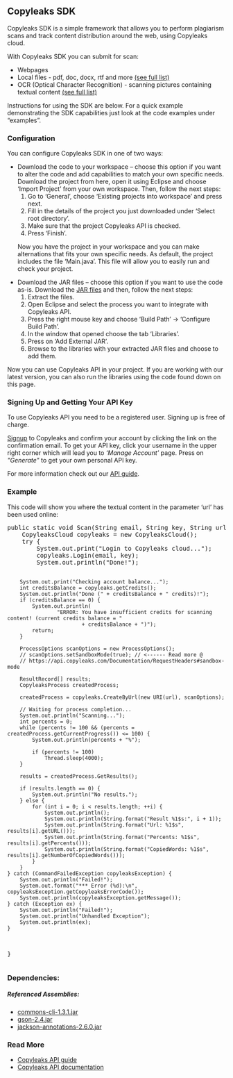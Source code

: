 <h2>Copyleaks SDK</h2>
<p>
Copyleaks SDK is a simple framework that allows you to perform plagiarism scans and track content distribution around the web, using Copyleaks cloud.
</p>
<p>
With Copyleaks SDK you can submit for scan:  
<ul>
<li>Webpages</li>
<li>Local files - pdf, doc, docx, rtf and more <a href="https://api.copyleaks.com/Documentation/TechnicalSpecifications/#non-textual-formats">(see full list)</a></li>
<li>OCR (Optical Character Recognition) - scanning pictures containing textual content <a href="https://api.copyleaks.com/Documentation/TechnicalSpecifications/#ocr-formats">(see full list)</a></li>
</ul>
Instructions for using the SDK are below. For a quick example demonstrating the SDK capabilities just look at the code examples under “examples”.
</p>
</ol>
<h3>Configuration</h3>
<p>You can configure Copyleaks SDK in one of two ways:<p/>
<ul>
<li>Download the code to your workspace – choose this option if you want to alter the code and add capabilities to match your own specific needs. Download the project from here, open it using Eclipse and choose ‘Import Project’ from your own workspace. Then, follow the next steps:
<ol>
<li>Go to ‘General’, choose ‘Existing projects into workspace’ and press next.</li>
<li>Fill in the details of the project you just downloaded under ‘Select root directory’.</li>
<li>Make sure that the project Copyleaks API is checked.</li>
<li>Press ‘Finish’.</li>
</ol>
<p>Now you have the project in your workspace and you can make alternations that fits your own specific needs. As default, the project includes the file ‘Main.java’. This file will allow you to easily run and check your project.</p></li>

<li>Download the JAR files – choose this option if you want to use the code as-is. Download the <a href="https://api.copyleaks.com/downloads/sdk/java/CopyleaksAPI.Java.JARs.v2.0.zip">JAR files</a> and then, follow the next steps:
<ol>
<li>Extract the files.</li>
<li>Open Eclipse and select the process you want to integrate with Copyleaks API.</li>
<li>Press the right mouse key and choose ‘Build Path’ -> ‘Configure Build Path’.</li>
<li>In the window that opened choose the tab ‘Libraries’.</li>
<li>Press on ‘Add External JAR’.</li>
<li>Browse to the libraries with your extracted JAR files and choose to add them.</li>
</ol>
</li>
</ul>
<p>Now you can use Copyleaks API in your project. If you are working with our latest version, you can also run the libraries using the code found down on this page.</p>
<h3>Signing Up and Getting Your API Key</h3>
 <p>To use Copyleaks API you need to be a registered user. Signing up is free of charge.</p>
 <p><a href="https://copyleaks.com/Account/Signup">Signup</a> to Copyleaks and confirm your account by clicking the link on the confirmation email. To get your API key, click your username in the upper right corner which will lead you to <i>‘Manage Account’</i> page. Press on <i>"Generate"</i> to get your own personal API key.</p>
 <p>For more information check out our <a href="https://api.copyleaks.com/Guides/HowToUse">API guide</a>.</p>
<h3>Example</h3>
<p>This code will show you where the textual content in the parameter ‘url’ has been used online:</p>
<pre>
public static void Scan(String email, String key, String url) {
	CopyleaksCloud copyleaks = new CopyleaksCloud();
	try {
		System.out.print("Login to Copyleaks cloud...");
		copyleaks.Login(email, key);
		System.out.println("Done!");

		System.out.print("Checking account balance...");
		int creditsBalance = copyleaks.getCredits();
		System.out.println("Done (" + creditsBalance + " credits)!");
		if (creditsBalance == 0) {
			System.out.println(
					"ERROR: You have insufficient credits for scanning content! (current credits balance = "
							+ creditsBalance + ")");
			return;
		}

		ProcessOptions scanOptions = new ProcessOptions();
		// scanOptions.setSandboxMode(true); // <------ Read more @
		// https://api.copyleaks.com/Documentation/RequestHeaders#sandbox-mode

		ResultRecord[] results;
		CopyleaksProcess createdProcess;

		createdProcess = copyleaks.CreateByUrl(new URI(url), scanOptions);

		// Waiting for process completion...
		System.out.println("Scanning...");
		int percents = 0;
		while (percents != 100 && (percents = createdProcess.getCurrentProgress()) <= 100) {
			System.out.println(percents + "%");

			if (percents != 100)
				Thread.sleep(4000);
		}

		results = createdProcess.GetResults();

		if (results.length == 0) {
			System.out.println("No results.");
		} else {
			for (int i = 0; i < results.length; ++i) {
				System.out.println();
				System.out.println(String.format("Result %1$s:", i + 1));
				System.out.println(String.format("Url: %1$s", results[i].getURL()));
				System.out.println(String.format("Percents: %1$s", results[i].getPercents()));
				System.out.println(String.format("CopiedWords: %1$s", results[i].getNumberOfCopiedWords()));
			}
		}
	} catch (CommandFailedException copyleaksException) {
		System.out.println("Failed!");
		System.out.format("*** Error (%d):\n", copyleaksException.getCopyleaksErrorCode());
		System.out.println(copyleaksException.getMessage());
	} catch (Exception ex) {
		System.out.println("Failed!");
		System.out.println("Unhandled Exception");
		System.out.println(ex);
	}
}
</pre>
<h3>Dependencies:</h3>
<h5>Referenced Assemblies:</h5>
<ul>
<li><a href="https://commons.apache.org/proper/commons-cli/">commons-cli-1.3.1.jar</a></li>
<li><a href="https://github.com/google/gson">gson-2.4.jar</a></li>
<li><a href="https://github.com/FasterXML/jackson-annotations">jackson-annotations-2.6.0.jar</a></li>
</ul>

<h3>Read More</h3>
<ul>
<li><a href="https://api.copyleaks.com/Guides/HowToUse">Copyleaks API guide</a></li>
<li><a href="https://api.copyleaks.com/Documentation">Copyleaks API documentation</a></li>
</ul>

